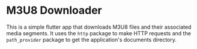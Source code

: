 # M3U8 Downloader

This is a simple flutter app that downloads M3U8 files and their associated media segments. It uses the `http` package to make HTTP requests and the `path_provider` package to get the application's documents directory.
